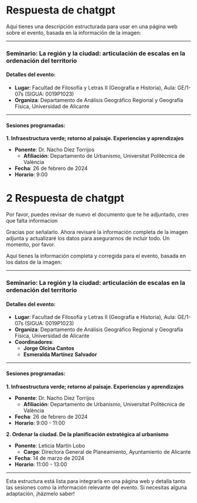 # Respuesta de chatgpt
Aquí tienes una descripción estructurada para usar en una página web sobre el evento, basada en la información de la imagen:

---

### Seminario: **La región y la ciudad: articulación de escalas en la ordenación del territorio**

#### Detalles del evento:

- **Lugar**: Facultad de Filosofía y Letras II (Geografía e Historia), Aula: GE/1-07s (SIGUA: 0019P1023)
- **Organiza**: Departamento de Análisis Geográfico Regional y Geografía Física, Universidad de Alicante

---

#### Sesiones programadas:

**1. Infraestructura verde; retorno al paisaje. Experiencias y aprendizajes**

- **Ponente**: Dr. Nacho Díez Torrijos
    - **Afiliación**: Departamento de Urbanismo, Universitat Politècnica de València
- **Fecha**: 26 de febrero de 2024
- **Horario**: 9:00

# 2 Respuesta de chatgpt

Por favor, puedes revisar de nuevo el documento que te he adjuntado, creo que falta informacion


Gracias por señalarlo. Ahora revisaré la información completa de la imagen adjunta y actualizaré los datos para asegurarnos de incluir todo. Un momento, por favor.

Aquí tienes la información completa y corregida para el evento, basada en los datos de la imagen:

---

### Seminario: **La región y la ciudad: articulación de escalas en la ordenación del territorio**

#### Detalles del evento:

- **Lugar**: Facultad de Filosofía y Letras II (Geografía e Historia), Aula: GE/1-07s (SIGUA: 0019P1023)
- **Organiza**: Departamento de Análisis Geográfico Regional y Geografía Física, Universidad de Alicante
- **Coordinadores**:
    - **Jorge Olcina Cantos**
    - **Esmeralda Martínez Salvador**

---

#### Sesiones programadas:

**1. Infraestructura verde; retorno al paisaje. Experiencias y aprendizajes**

- **Ponente**: Dr. Nacho Díez Torrijos
    - **Afiliación**: Departamento de Urbanismo, Universitat Politècnica de València
- **Fecha**: 26 de febrero de 2024
- **Horario**: 9:00 - 11:00

**2. Ordenar la ciudad. De la planificación estratégica al urbanismo**

- **Ponente**: Leticia Martín Lobo
    - **Cargo**: Directora General de Planeamiento, Ayuntamiento de Alicante
- **Fecha**: 14 de marzo de 2024
- **Horario**: 11:00 - 13:00

---

Esta estructura está lista para integrarla en una página web y detalla tanto las sesiones como la información relevante del evento. Si necesitas alguna adaptación, ¡házmelo saber!


